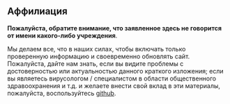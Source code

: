 ## Аффилиация
**Пожалуйста, обратите внимание, что заявленное здесь не говорится от имени какого-либо учреждения**.

Мы делаем все, что в наших силах, чтобы включать только проверенную информацию и своевременно обновлять сайт. Пожалуйста, дайте нам знать, если вы видите проблемы с достоверностью или актуальностью данного краткого изложения; если вы являетесь вирусологом / специалистом в области общественного здравоохранения и т.д. и желаете внести свой вклад в эти материалы, пожалуйста, воспользуйтесь [github](https://github.com/flattenthecurve/guide#how-to-contribute).

